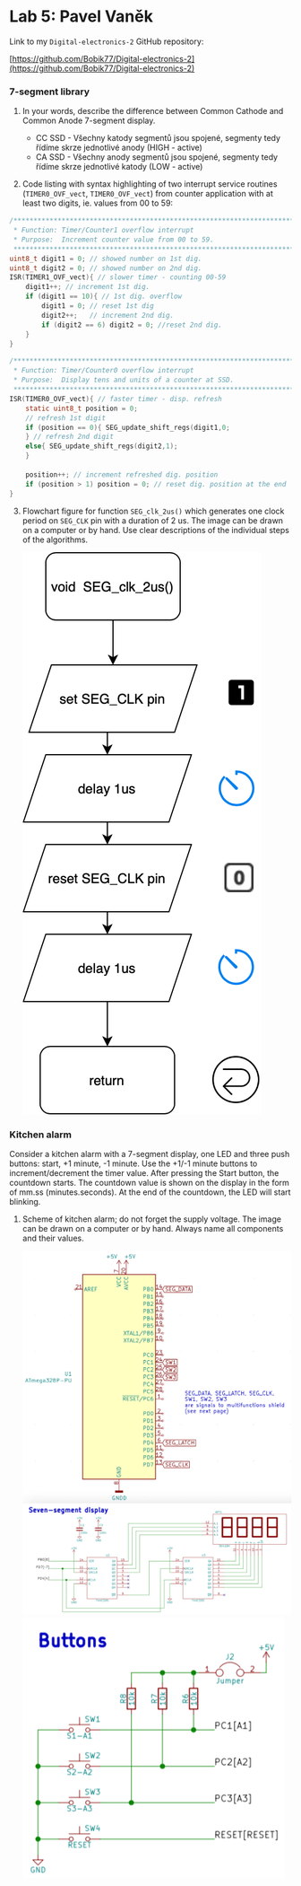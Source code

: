 # Lab 5: Pavel Vaněk

Link to my `Digital-electronics-2` GitHub repository:

   [https://github.com/Bobik77/Digital-electronics-2](https://github.com/Bobik77/Digital-electronics-2)


### 7-segment library

1. In your words, describe the difference between Common Cathode and Common Anode 7-segment display.
   * CC SSD - Všechny katody segmentů jsou spojené, segmenty tedy řídíme skrze jednotlivé anody (HIGH - active)
   * CA SSD - Všechny anody segmentů jsou spojené, segmenty tedy řídíme skrze jednotlivé katody (LOW - active)

2. Code listing with syntax highlighting of two interrupt service routines (`TIMER0_OVF_vect`, `TIMER0_OVF_vect`) from counter application with at least two digits, ie. values from 00 to 59:

```c
/**********************************************************************
 * Function: Timer/Counter1 overflow interrupt
 * Purpose:  Increment counter value from 00 to 59.
 **********************************************************************/
uint8_t digit1 = 0; // showed number on 1st dig.
uint8_t digit2 = 0; // showed number on 2nd dig.
ISR(TIMER1_OVF_vect){ // slower timer - counting 00-59
    digit1++; // increment 1st dig.
    if (digit1 == 10){ // 1st dig. overflow
        digit1 = 0; // reset 1st dig
        digit2++;   // increment 2nd dig.
        if (digit2 == 6) digit2 = 0; //reset 2nd dig.
    }
}
```

```c
/**********************************************************************
 * Function: Timer/Counter0 overflow interrupt
 * Purpose:  Display tens and units of a counter at SSD.
 **********************************************************************/
ISR(TIMER0_OVF_vect){ // faster timer - disp. refresh
    static uint8_t position = 0;
    // refresh 1st digit
    if (position == 0){ SEG_update_shift_regs(digit1,0;
    } // refresh 2nd digit
    else{ SEG_update_shift_regs(digit2,1); 
    }

    position++; // increment refreshed dig. position
    if (position > 1) position = 0; // reset dig. position at the end
}
```

3. Flowchart figure for function `SEG_clk_2us()` which generates one clock period on `SEG_CLK` pin with a duration of 2&nbsp;us. The image can be drawn on a computer or by hand. Use clear descriptions of the individual steps of the algorithms.

   ![your figure](diagram.png)


### Kitchen alarm

Consider a kitchen alarm with a 7-segment display, one LED and three push buttons: start, +1 minute, -1 minute. Use the +1/-1 minute buttons to increment/decrement the timer value. After pressing the Start button, the countdown starts. The countdown value is shown on the display in the form of mm.ss (minutes.seconds). At the end of the countdown, the LED will start blinking.

1. Scheme of kitchen alarm; do not forget the supply voltage. The image can be drawn on a computer or by hand. Always name all components and their values.

   ![your figure](scheme1.png)
   ![your figure](scheme2.png)
   ![your figure](scheme3.png)
